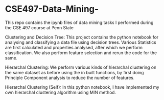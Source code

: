 # CSE497-Data-Mining-
This repo contains the ipynb files of data mining tasks I performed during the CSE 497 course at Penn State

Clustering and Decision Tree:
This project contains the python notebook for analysing and classifying a data file using decision trees.
Various Statistics are first calculated and properties analysed, after which we perform classification.
We also perform feature selection and rerun the code for the same.


Hierarchal Clustering:
We perform various kinds of hierarchal clustering on the same dataset as before using the in built functions,
by first doing Principle Component analysis to reduce the number of features.

Hierarchal Clustering (Self):
In this python notebook, I have implemented my own hierarchal clustering algorithm using MIN method. 
